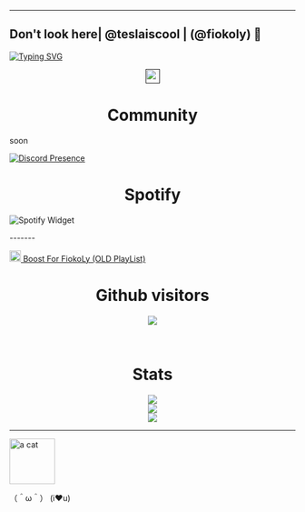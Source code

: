 <hr>

## Don't look here| @teslaiscool | (@fiokoly) 👋


<a align=center href="web.telegram.org/@sBloccando">[![Typing SVG](https://readme-typing-svg.herokuapp.com?font=Philosopher&pause=1000&width=435&lines=Discord+%40fiokoly;Telegram+%40teslaiscool;Proud+Contributor+of+OpenStreetMap;Proud+Contributor+of+Waze;Proud+Contributor+of+Panoramax%2FMapillary;i%E2%9D%A4u)](discord.gg/Crbdxrbbv3)</a>

<div align=center>
<a href=""><img src="https://alessandrobasi.altervista.org/archivio/habbotext/text/generate.php?str=discord.gg/Crbdxrbbv3&font=14" height=25></a>
<!-- <a href=""><img src="https://alessandrobasi.altervista.org/archivio/habbotext/text/generate.php?str=fyour_test_here&font=14" height=25></a>-->
</div>
  
<h1 align=center><b>Community</b></h1>

<p> soon </p>

[![Discord Presence](https://lanyard.cnrad.dev/api/865975319034331137)](https://discord.com/users/865975319034331137)

<h1 align=center><b>Spotify</b></h1>

![Spotify Widget](https://spotiwidget.vercel.app/widget?uid=31iiibxdbeyk64nbx2qoczchh3tu&theme=default&invert_artist_title=false&cover=true&progress_bar=true&progress_color=%23B3B3B3&sound_waves=true&sound_waves_color=%231ED760&background=true&background_color=%23121212)
<p>-------</p>
<a href="https://adfoc.us/8003411">
 <img src="https://png2.cleanpng.com/sh/314aa9ee24c5c7dd14d09b5909bed983/L0KzQYm3WMA0N6pokZH0aYP2gLBuTfNtcaEyeeR9LXPyfcH8lPVzNZpoh9D8LYfygr3rTgdqbJYyj9drLYPzgrr7hb1qdqVqReV5b4Tsdsq0ifNwdl5ritduLXBpPcT2gBlidF5yfdZyYT3kfcG0jP9od6Qygds2Zj24coe7gsc1PZZqUapqMT60QYG6U8E0OmI6S6U8Mke0R4SCV8c0NqFzf3==/kisspng-clip-art-computer-icons-world-wide-web-sprite-inte-spotify-icon-free-of-social-media-amp-logos-ii-f-5b64b745ee98a1.1103313215333271739773.png" alt="Image of the Logo of The company of Spotify" width="20"> Boost For FiokoLy (OLD PlayList)
</a>

<h1 align=center><b>Github visitors</b></h1>
<p align=center><img src="https://profile-counter.glitch.me/DolceJ0Lly/count.svg"></p><br>
<!--<img src="https://komarev.com/ghpvc/?username=Username"><br>-->
  
<div align=center>
<h1 align=center><b>Stats</b></h1>
<img src="https://github-readme-stats.vercel.app/api/top-langs/?username=DolceJ0Lly&theme=blue-green"><br>
<img src="https://github-readme-stats.vercel.app/api?username=DolceJ0Lly&show_icons=true&title_color=ffffff&icon_color=bb2acf&text_color=daf7dc&bg_color=151515"><br>
<img src="http://github-readme-streak-stats.herokuapp.com?user=DolceJ0Lly&theme=dark&date_format=j%20M%5B%20Y%5D&currStreakNum=EEFCFF&background=000000&stroke=0105DD&border=FFFFFF&ring=0A0DDD&fire=FFFFFF&sideNums=A781DD&currStreakLabel=50D2DD&sideLabels=5983DD&dates=FFFFFF"><br>
</div>

<hr>

<img src="https://camo.githubusercontent.com/be37cdc8f930300096c506ad4574eaae977c48fbb2705cfcb92f4eeab8282c7a/68747470733a2f2f6d656469612e67697068792e636f6d2f6d656469612f56674344417a634b767352364f4d307557672f67697068792e676966" alt="a cat" width="80"></img>


（＾ω＾） (i❤u)
